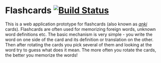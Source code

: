 # Flashcards [![Build Status](https://travis-ci.org/rohellec/flashcards.svg?branch=master)](https://travis-ci.org/rohellec/flashcards)

This is a web application prototype for flashcards (also known as [*anki*](https://en.wikipedia.org/wiki/Anki_(software)) cards).
Flashcards are often used for memorizing foreign words, unknown word definitions
etc.
The basic mechanism is very simple - you write the word on one side of the card and its definition or translation on the other.
Then after rotating the cards you pick several of them and looking at the word try to guess what does it mean.
The more often you rotate the cards, the better you memorize the words!
